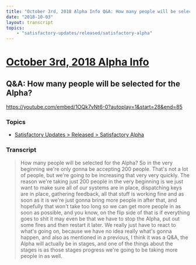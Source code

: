 ```yaml
---
title: "October 3rd, 2018 Alpha Info Q&A: How many people will be selected for the Alpha?"
date: "2018-10-03"
layout: transcript
topics:
    - "satisfactory-updates/released/satisfactory-alpha"
---
```

# [October 3rd, 2018 Alpha Info](../2018-10-03.md)
## Q&A: How many people will be selected for the Alpha?
https://youtube.com/embed/1OQk7vNt6-0?autoplay=1&start=28&end=85

### Topics
* [Satisfactory Updates > Released > Satisfactory Alpha](../topics/satisfactory-updates/released/satisfactory-alpha.md)

### Transcript

> How many people will be selected for the Alpha? So in the very beginning we're only gonna be accepting 200 people. That's not a lot of people, but we're going to be increasing that very very quickly. The reason we're taking just
200 people in the very beginning is we just want to make sure
all of our systems are in place, dispatching keys are in place, gathering feedback,
all that stuff is working fine and as soon as it is we're just gonna bring more people in after that, and hopefully that won't take too long so we can get more people in as soon as possible,
 and you know, on the flip side of that is
if everything goes to shit it may even be that we have to stop the Alpha,
put out some fires and then restart it later. We really just have to react to what's going on, because we have no idea really
what's gonna happen, and also as mentioned in a previous,
I think it was a Q&amp;A, the Alpha will actually be in stages, and one of the things about the stages is
as those stages progress we're going to be taking more people in as well.
